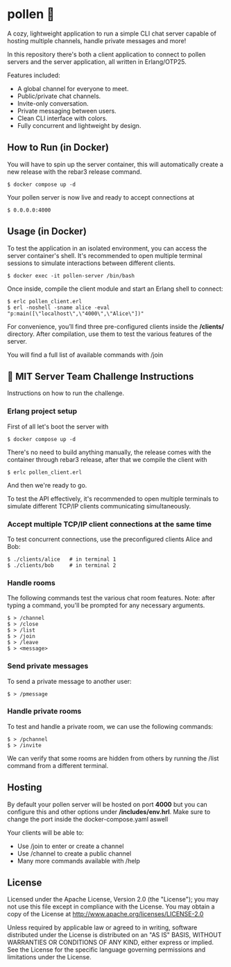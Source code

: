 pollen 🌻
============

A cozy, lightweight application to run a simple CLI chat server capable of hosting multiple channels, handle private messages and more!

In this repository there's both a client application to connect to pollen servers and the server application, all written in Erlang/OTP25.

Features included:
- A global channel for everyone to meet.
- Public/private chat channels.
- Invite-only conversation.
- Private messaging between users.
- Clean CLI interface with colors.
- Fully concurrent and lightweight by design.

How to Run (in Docker)
-------

You will have to spin up the server container, this will automatically create a new release with the rebar3 release command.

    $ docker compose up -d

Your pollen server is now live and ready to accept connections at

    $ 0.0.0.0:4000

Usage (in Docker)
-------

To test the application in an isolated environment, you can access the server container's shell. It's recommended to open multiple terminal sessions to simulate interactions between different clients.

    $ docker exec -it pollen-server /bin/bash

Once inside, compile the client module and start an Erlang shell to connect:

    $ erlc pollen_client.erl
    $ erl -noshell -sname alice -eval "p:main([\"localhost\",\"4000\",\"Alice\"])"

For convenience, you’ll find three pre-configured clients inside the **/clients/** directory. After compilation, use them to test the various features of the server.

You will find a full list of available commands with /join

🚀 MIT Server Team Challenge Instructions
-------

Instructions on how to run the challenge.

### Erlang project setup 

First of all let's boot the server with 

    $ docker compose up -d

There's no need to build anything manually, the release comes with the container through rebar3 release, after that we compile the client with

    $ erlc pollen_client.erl

And then we're ready to go.

To test the API effectively, it's recommended to open multiple terminals to simulate different TCP/IP clients communicating simultaneously.

### Accept multiple TCP/IP client connections at the same time

To test concurrent connections, use the preconfigured clients Alice and Bob:

    $ ./clients/alice   # in terminal 1
    $ ./clients/bob     # in terminal 2

### Handle rooms

The following commands test the various chat room features. Note: after typing a command, you'll be prompted for any necessary arguments.

    $ > /channel
    $ > /close
    $ > /list
    $ > /join
    $ > /leave
    $ > <message>

### Send private messages

To send a private message to another user:

    $ > /pmessage

### Handle private rooms

To test and handle a private room, we can use the following commands:

    $ > /pchannel
    $ > /invite

We can verify that some rooms are hidden from others by running the /list command from a different terminal.

Hosting
-------

By default your pollen server will be hosted on port **4000** but you can configure this and other options under **/includes/env.hrl**. Make sure to change the port inside the docker-compose.yaml aswell

Your clients will be able to:

- Use /join to enter or create a channel
- Use /channel to create a public channel
- Many more commands available with /help

License
-------
Licensed under the Apache License, Version 2.0 (the "License");
you may not use this file except in compliance with the License.
You may obtain a copy of the License at http://www.apache.org/licenses/LICENSE-2.0

Unless required by applicable law or agreed to in writing, software
distributed under the License is distributed on an "AS IS" BASIS,
WITHOUT WARRANTIES OR CONDITIONS OF ANY KIND, either express or implied.
See the License for the specific language governing permissions and
limitations under the License.
